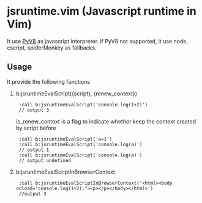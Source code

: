 jsruntime.vim (Javascript runtime in Vim)
=============

It use [PyV8](http://code.google.com/p/pyv8/) as javascript interpreter. if PyV8 not supported, it use node, cscript, spiderMonkey as fallbacks. 

Usage
-------------

It provide the following functions

1. b:jsruntimeEvalScript({script}, {renew_context})

        :call b:jsruntimeEvalScript('console.log(1+2)')
        // output 3
    
   is_renew_context is a flag to indicate whether keep the context created by script before
        
        :call b:jsruntimeEvalScript('a=1')
        :call b:jsruntimeEvalScript('console.log(a)')
        // output 1
        :call b:jsruntimeEvalScript('console.log(a)')
        // output undefined

2. b:jsruntimeEvalScriptInBrowserContext

        :call b:jsruntimeEvalScriptInBrowserContext('<html><body onload="console.log(1+2);"><p></p></body></html>')
        //output 3
